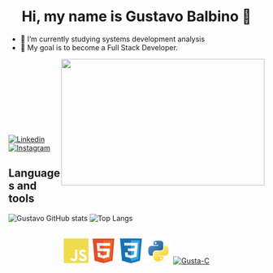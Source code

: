 ## <h1 align = "center">Hi, my name is Gustavo Balbino 👋</h1>

- 🌱 I’m currently studying systems development analysis
- 🎯 My goal is to become a Full Stack Developer.

<img width="400" height="250" align = "right" align = "top" src = "https://camo.githubusercontent.com/1353549858c20c05d2b06bf84bbe064b17ace6594f84f1e8fd22ff66b965a6e6/68747470733a2f2f6d656469612e74656e6f722e636f6d2f6d4767575938526b67594d41414141432f68656c6c6f2d776f726c642e676966">
<br>
<br>
<br>
<br>
<br>
<br>
<br>
<br>


[![Linkedin](https://img.shields.io/badge/LinkedIn-0077B5?style=for-the-badge&logo=linkedin&logoColor=white)](https://www.linkedin.com/in/gustavo-balbino-654bb8197/)
[![Instagram](https://img.shields.io/badge/Instagram-E4405F?style=for-the-badge&logo=instagram&logoColor=white)](https://www.instagram.com/gustvobal/)

## Languages and tools






![Gustavo GitHub stats](https://github-readme-stats.vercel.app/api?username=Balbinao&show_icons=true&theme=dracula)    ![Top Langs](https://github-readme-stats.vercel.app/api/top-langs/?username=balbinao&layout=compact&theme=dracula)

<div style="display: inline_block" align = "center"><br>
  <a href = "https://developer.mozilla.org/en-US/docs/Glossary/Java"><imgalt = "Gusta-java" height = "50" width = "50" src="https://cdn.jsdelivr.net/gh/devicons/devicon@latest/icons/java/java-original-wordmark.svg"></a>
  <a href = "https://developer.mozilla.org/en-US/docs/Web/JavaScript"><img alt="Gusta-Js" height="50" width="50" src="https://raw.githubusercontent.com/devicons/devicon/master/icons/javascript/javascript-plain.svg"></a>
  <a href = "https://developer.mozilla.org/en-US/docs/Web/HTML"><img alt="Gusta-HTML" height="50" width="50" src="https://raw.githubusercontent.com/devicons/devicon/master/icons/html5/html5-original.svg"></a>
  <a href = "https://developer.mozilla.org/en-US/docs/Web/CSS"><img alt="Gusta-CSS" height="50" width="50" src="https://raw.githubusercontent.com/devicons/devicon/master/icons/css3/css3-original.svg"></a>
  <a href = "https://developer.mozilla.org/en-US/docs/Glossary/Python"><img alt="Gusta-Python" height="50" width="50" src="https://raw.githubusercontent.com/devicons/devicon/master/icons/python/python-original.svg"></a>
  <a href = "https://www.cprogramming.com/"><img alt = "Gusta-C" height = "50" width = "50" src="https://cdn.jsdelivr.net/gh/devicons/devicon@latest/icons/c/c-original.svg"></a>
</div>
